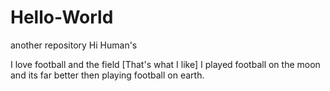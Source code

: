 # Hello-World
another repository
Hi Human's 

I love football and the field [That's what I like]
I played football on the moon and its far better then playing football on earth.
